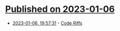 # [Published on 2023-01-06](index.md)

* [2023-01-06, 19:57:31](https://news.ycombinator.com/item?id=34280104) - [Code Riffs](http://blog.fogus.me/2023/01/06/code-riffs/)
